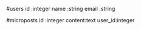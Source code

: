 #users
id		:integer
name	:string
email	:string

#microposts
id		:integer
content:text
user_id:integer
